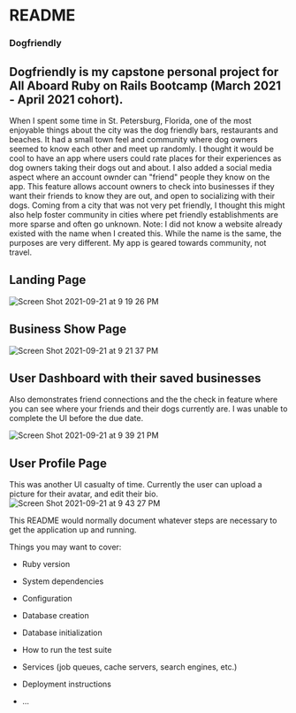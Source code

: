 # README

### Dogfriendly
## Dogfriendly is my capstone personal project for All Aboard Ruby on Rails Bootcamp (March 2021 - April 2021 cohort).

When I spent some time in St. Petersburg, Florida, one of the most enjoyable things about the city was the dog friendly bars, restaurants and beaches.  It had a small town feel and community where dog owners seemed to know each other and meet up randomly.  I thought it would be cool to have an app where users could rate places for their experiences as dog owners taking their dogs out and about.  I also added a social media aspect where an account ownder can "friend" people they know on the app.  This feature allows account owners to check into businesses if they want their friends to know they are out, and open to socializing with their dogs.  Coming from a city that was not very pet friendly, I thought this might also help foster community in cities where pet friendly establishments are more sparse and often go unknown.  Note: I did not know a website already existed with the name when I created this.  While the name is the same, the purposes are very different.  My app is geared towards community, not travel.

## Landing Page

![Screen Shot 2021-09-21 at 9 19 26 PM](https://user-images.githubusercontent.com/20844376/134268471-afeb2cee-a88f-4e4e-a383-594b65c5b9cd.png)

## Business Show Page

![Screen Shot 2021-09-21 at 9 21 37 PM](https://user-images.githubusercontent.com/20844376/134268640-d32f787a-6f26-473c-aa77-95d87639e04a.png)

## User Dashboard with their saved businesses
Also demonstrates friend connections and the the check in feature where you can see where your friends and their dogs currently are.  I was unable to complete the UI before the due date.

![Screen Shot 2021-09-21 at 9 39 21 PM](https://user-images.githubusercontent.com/20844376/134269914-fe3077ff-b90f-4901-b5aa-3c087694679c.png)

## User Profile Page
This was another UI casualty of time.  Currently the user can upload a picture for their avatar, and edit their bio.
![Screen Shot 2021-09-21 at 9 43 27 PM](https://user-images.githubusercontent.com/20844376/134270257-71a8a3a4-b5f1-4dad-a037-affa3af93e3f.png)



This README would normally document whatever steps are necessary to get the
application up and running.

Things you may want to cover:

* Ruby version

* System dependencies

* Configuration

* Database creation

* Database initialization

* How to run the test suite

* Services (job queues, cache servers, search engines, etc.)

* Deployment instructions

* ...

